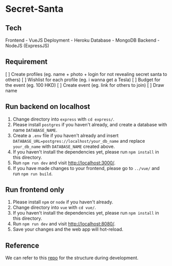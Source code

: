 # Secret-Santa

## Tech
Frontend - VueJS
Deployment - Heroku
Database - MongoDB
Backend - NodeJS (ExpressJS)

## Requirement
[ ] Create profiles (eg. name + photo + login for not revealing secret santa to others)
[ ] Wishlist for each profile (eg. i wanna get a Tesla)
[ ] Budget for the event (eg. 100 HKD)
[ ] Create event (eg. link for others to join)
[ ] Draw name

## Run backend on localhost
1. Change directory into `express` with `cd express/`.
2. Please install `postgres` if you haven't already, and create a database with name `DATABASE_NAME`.
3. Create a `.env` file if you haven't already and insert `DATABASE_URL=postgres://localhost/your_db_name` and replace `your_db_name` with `DATABASE_NAME` created above.
4. If you haven't install the dependencies yet, please run `npm install` in this directory.
5. Run `npm run dev` and visit [http://localhost:3000/](http://localhost:3000/).
6. If you have made changes to your frontend, please go to `../vue/` and run `npm run build`.

## Run frontend only
1. Please install `npm` or `node` if you haven't already.
2. Change directory into `vue` with `cd vue/`.
3. If you haven't install the dependencies yet, please run `npm install` in this directory.
4. Run `npm run dev` and visit [http://localhost:8080/](http://localhost:8080/).
5. Save your changes and the web app will hot-reload.

## Reference
We can refer to this [repo](https://github.com/gothinkster/vue-realworld-example-app/) for the structure during development.


